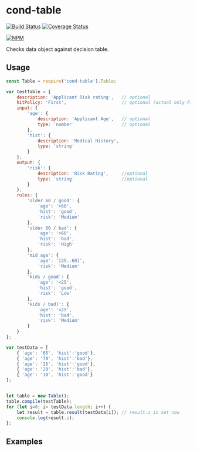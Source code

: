 # cond-table
[![Build Status](https://travis-ci.org/al66/cond-table.svg?branch=master)](https://travis-ci.org/al66/cond-table)
[![Coverage Status](https://coveralls.io/repos/github/al66/cond-table/badge.svg?branch=master)](https://coveralls.io/github/al66/cond-table?branch=master)

[![NPM](https://nodei.co/npm/cond-table.png)](https://nodei.co/npm/cond-table/)

Checks data object against decision table.

## Usage
```js
const Table = require('cond-table').Table;

var testTable = {
    description: 'Applicant Risk rating',   // optional
    hitPolicy: 'First',                     // optional (actual only First possible) 
    input: {
        'age': {
            description: 'Applicant Age',   // optional
            type: 'number'                  // optional
        },
        'hist': {
            description: 'Medical History',
            type: 'string'
        }
    },
    output: {
        'risk': {
            description: 'Risk Rating',     //optional
            type: 'string'                  //optional
        }
    },
    rules: {
        'older 60 / good': {
            'age': '>60',
            'hist': 'good',
            'risk': 'Medium'
        },
        'older 60 / bad': {
            'age': '>60',
            'hist': 'bad',
            'risk': 'High'
        },
        'mid age': {
            'age': '[25..60]',
            'risk': 'Medium'
        },
        'kids / good': {
            'age': '<25',
            'hist': 'good',
            'risk': 'Low'
        },
        'kids / bad)': {
            'age': '<25',
            'hist': 'bad',
            'risk': 'Medium'
        }
    }
};

var testData = [
    { 'age': '65', 'hist':'good'},
    { 'age': '70', 'hist':'bad'},
    { 'age': '26', 'hist':'good'},
    { 'age': '20', 'hist':'bad'},
    { 'age': '10', 'hist':'good'}
];


let table = new Table();
table.compile(testTable);
for (let i=0; i< testData.length; i++) {
    let result = table.result(testData[i]); // result.z is set now
    console.log(result.z);
};

```

## Examples


